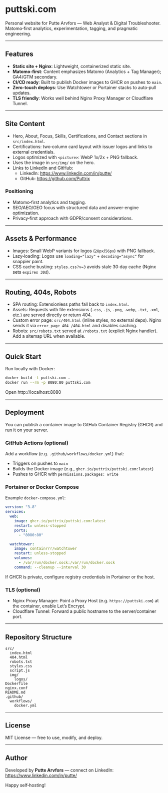 # puttski.com

Personal website for Putte Arvfors — Web Analyst & Digital Troubleshooter.  
Matomo‑first analytics, experimentation, tagging, and pragmatic engineering.

---

## Features

- **Static site + Nginx**: Lightweight, containerized static site.
- **Matomo‑first**: Content emphasizes Matomo (Analytics + Tag Manager); GA4/GTM secondary.
- **CI/CD ready**: Built to publish Docker images to GHCR on pushes to `main`.
- **Zero‑touch deploys**: Use Watchtower or Portainer stacks to auto‑pull updates.
- **TLS friendly**: Works well behind Nginx Proxy Manager or Cloudflare Tunnel.

---

## Site Content

- Hero, About, Focus, Skills, Certifications, and Contact sections in `src/index.html`.
- Certifications: two‑column card layout with issuer logos and links to external credentials.
- Logos optimized with `<picture>`: WebP 1x/2x + PNG fallback.
- Uses the image in `src/img/` on the hero.
- Links to LinkedIn and GitHub:
  - LinkedIn: https://www.linkedin.com/in/putte/
  - GitHub: https://github.com/Puttrix

### Positioning

- Matomo‑first analytics and tagging.
- SEO/AEO/GEO focus with structured data and answer‑engine optimization.
- Privacy‑first approach with GDPR/consent considerations.

---

## Assets & Performance

- Images: Small WebP variants for logos (`28px`/`56px`) with PNG fallback.
- Lazy‑loading: Logos use `loading="lazy"` + `decoding="async"` for snappier paint.
- CSS cache busting: `styles.css?v=3` avoids stale 30‑day cache (Nginx sets `expires 30d`).

---

## Routing, 404s, Robots

- SPA routing: Extensionless paths fall back to `index.html`.
- Assets: Requests with file extensions (`.css`, `.js`, `.png`, `.webp`, `.txt`, `.xml`, etc.) are served directly or return 404.
- Custom error page: `src/404.html` (inline styles, no external deps). Nginx sends it via `error_page 404 /404.html` and disables caching.
- Robots: `src/robots.txt` served at `/robots.txt` (explicit Nginx handler). Add a sitemap URL when available.

---

## Quick Start

Run locally with Docker:

```bash
docker build -t puttski.com .
docker run --rm -p 8080:80 puttski.com
```

Open http://localhost:8080

---

## Deployment

You can publish a container image to GitHub Container Registry (GHCR) and run it on your server.

### GitHub Actions (optional)

Add a workflow (e.g. `.github/workflows/docker.yml`) that:

- Triggers on pushes to `main`
- Builds the Docker image (e.g., `ghcr.io/puttrix/puttski.com:latest`)
- Pushes to GHCR with `permissions.packages: write`

### Portainer or Docker Compose

Example `docker-compose.yml`:

```yaml
version: "3.8"
services:
  web:
    image: ghcr.io/puttrix/puttski.com:latest
    restart: unless-stopped
    ports:
      - "8080:80"

  watchtower:
    image: containrrr/watchtower
    restart: unless-stopped
    volumes:
      - /var/run/docker.sock:/var/run/docker.sock
    command: --cleanup --interval 30
```

If GHCR is private, configure registry credentials in Portainer or the host.

### TLS (optional)

- Nginx Proxy Manager: Point a Proxy Host (e.g. `https://puttski.com`) at the container, enable Let’s Encrypt.
- Cloudflare Tunnel: Forward a public hostname to the server/container port.

---

## Repository Structure

```
src/
  index.html
  404.html
  robots.txt
  styles.css
  script.js
  img/
    logos/
Dockerfile
nginx.conf
README.md
.github/
  workflows/
    docker.yml
```

---

## License

MIT License — free to use, modify, and deploy.

---

## Author

Developed by **Putte Arvfors** — connect on LinkedIn: https://www.linkedin.com/in/putte/

Happy self‑hosting!
